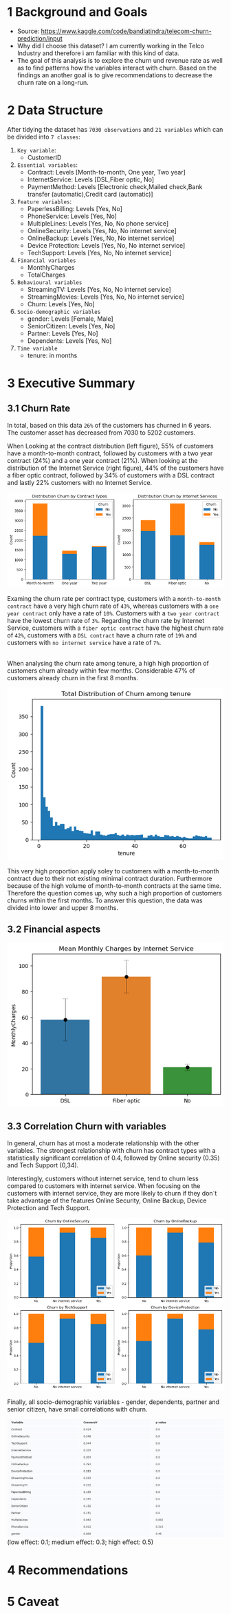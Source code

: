 # 1 Background and Goals

* Source: https://www.kaggle.com/code/bandiatindra/telecom-churn-prediction/input
* Why did I choose this dataset? I am currently working in the Telco Industry and therefore i am familiar with this kind of data.
* The goal of this analysis is to explore the churn und revenue rate as well as to find patterns how the variables interact with churn. Based on the findings an another goal is to give recommendations to decrease the churn rate on a long-run. 

# 2 Data Structure
After tidying the dataset has `7030 observations` and `21 variables` which can be divided into `7 classes`:

1. `Key variable`: 
    * CustomerID
2. `Essential variables`:
    * Contract: Levels [Month-to-month, One year, Two year]
    * InternetService: Levels [DSL,Fiber optic, No]
    * PaymentMethod: Levels [Electronic check,Mailed check,Bank transfer (automatic),Credit card (automatic)]
3. `Feature variables`:
    * PaperlessBilling: Levels [Yes, No]
    * PhoneService: Levels [Yes, No]
    * MultipleLines: Levels [Yes, No, No phone service]
    * OnlineSecurity: Levels [Yes, No, No internet service]
    * OnlineBackup: Levels [Yes, No, No internet service]
    * Device Protection: Levels [Yes, No, No internet service]
    * TechSupport: Levels [Yes, No, No internet service]
4. `Financial variables`
    * MonthlyCharges
    * TotalCharges
5. `Behavioural variables`
    * StreamingTV: Levels [Yes, No, No internet service]
    * StreamingMovies: Levels [Yes, No, No internet service]
    * Churn: Levels [Yes, No]
6. `Socio-demographic variables`
    * gender: Levels [Female, Male]
    * SeniorCitizen: Levels [Yes, No]
    * Partner: Levels [Yes, No]
    * Dependents: Levels [Yes, No]
7. `Time variable`
    * tenure: in months


# 3 Executive Summary

## 3.1 Churn Rate
In total, based on this data `26%` of the customers has churned in 6 years. The customer asset has decreased from 7030 to 5202 customers.

When Looking at the contract distribution (left figure), 55% of customers have a month-to-month contract, followed by customers with a two year contract (24%) and a one year contract (21%). When looking at the distribution of the Internet Service (right figure), 44% of the customers have a fiber optic contract, followed by 34% of customers with a DSL contract and lastly 22% customers with no Internet Service.

![Churn by Internet Service and Contract Types](/assets/img/churn_by_contracttypes_internetservice.png)

Examing the churn rate per contract type, customers with a `month-to-month contract` have a very high churn rate of `43%`, whereas customers with a `one year contract` only have a rate of `10%`. Customers with a `two year contract` have the lowest churn rate of `3%`. Regarding the churn rate by Internet Service, customers with a `fiber optic contract` have the highest churn rate of `42%`, customers with a `DSL contract` have a churn rate of `19%` and customers with `no internet service` have a rate of `7%`.<br><br>

When analysing the churn rate among tenure, a high high proportion of customers churn already within few months. Considerable 47% of customers already churn in the first 8 months.  

![Total Distribution of Churn among tenure](/assets/img/Total_Distribution_of_Churn_among_tenure.png)

This very high proportion apply soley to customers with a month-to-month contract due to their not existing minimal contract duration. Furthermore because of the high volume of month-to-month contracts at the same time. Therefore the question comes up, why such a high proportion of customers churns within the first months. To answer this question, the data was divided into lower and upper 8 months.

## 3.2 Financial aspects

![Mean Monthly Charges by Internet Service](/assets/img/Mean_Monthly_Charges_by_Internet_Service.png)


## 3.3 Correlation Churn with variables

In general, churn has at most a moderate relationship with the other variables. The strongest relationship with churn has contract types with a statistically significant correlation of 0.4, followed by Online security (0.35) and Tech Support (0,34). 

Interestingly, customers without internet service, tend to churn less compared to customers with internet service. When focusing on the customers with internet service, they are more likely to churn if they don´t take advantage of the features Online Security, Online Backup, Device Protection and Tech Support.

![Churn by categorical variables](/assets/img/churn_by_categorical_variable.png)

Finally, all socio-demographic variables - gender, dependents, partner and senior citizen, have small correlations with churn.

![Correlations Churn and categorical variables](/assets/img/Correlation_between_Churn_and_categorical_variables.png)
(low effect: 0.1; medium effect: 0.3; high effect: 0.5)  



# 4 Recommendations

# 5 Caveat




